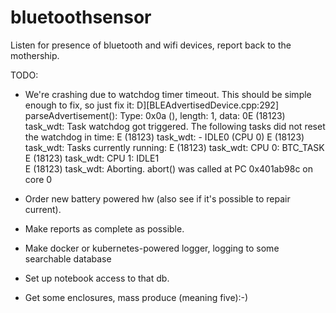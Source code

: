 # bluetoothsensor
Listen for presence of bluetooth and wifi devices, report back to the mothership.

TODO:
*  We're crashing due to watchdog timer timeout.  This should be simple enough to fix, so just fix it:
     D][BLEAdvertisedDevice.cpp:292] parseAdvertisement(): Type: 0x0a (), length: 1, data: 0E (18123) task_wdt: Task watchdog got triggered. The following tasks did not reset the watchdog in time:
     E (18123) task_wdt:  - IDLE0 (CPU 0)
     E (18123) task_wdt: Tasks currently running:
     E (18123) task_wdt: CPU 0: BTC_TASK
     E (18123) task_wdt: CPU 1: IDLE1  
     E (18123) task_wdt: Aborting.
     abort() was called at PC 0x401ab98c on core 0


* Order new battery powered hw (also see if it's possible to repair current).
* Make reports as complete as possible.
* Make docker or kubernetes-powered logger, logging to some searchable database
* Set up notebook access to that db.
* Get some enclosures, mass produce (meaning five):-)

